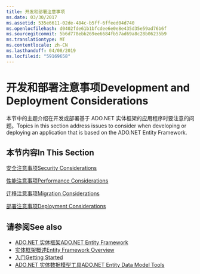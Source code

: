 ```yaml
---
title: 开发和部署注意事项
ms.date: 03/30/2017
ms.assetid: 535e6611-02de-484c-b5ff-6ffeed04d740
ms.openlocfilehash: d0402fde61b1bfcdee6e0e8e435d35e59ad76b6f
ms.sourcegitcommit: 5b6d778ebb269ee6684fb57ad69a8c28b06235b9
ms.translationtype: MT
ms.contentlocale: zh-CN
ms.lasthandoff: 04/08/2019
ms.locfileid: "59169658"
---
```

# <a name="development-and-deployment-considerations"></a><span data-ttu-id="9eea4-102">开发和部署注意事项</span><span class="sxs-lookup"><span data-stu-id="9eea4-102">Development and Deployment Considerations</span></span>
<span data-ttu-id="9eea4-103">本节中的主题介绍在开发或部署基于 ADO.NET 实体框架的应用程序时要注意的问题。</span><span class="sxs-lookup"><span data-stu-id="9eea4-103">Topics in this section address issues to consider when developing or deploying an application that is based on the ADO.NET Entity Framework.</span></span>  
  
## <a name="in-this-section"></a><span data-ttu-id="9eea4-104">本节内容</span><span class="sxs-lookup"><span data-stu-id="9eea4-104">In This Section</span></span>  
 [<span data-ttu-id="9eea4-105">安全注意事项</span><span class="sxs-lookup"><span data-stu-id="9eea4-105">Security Considerations</span></span>](../../../../../docs/framework/data/adonet/ef/security-considerations.md)  
  
 [<span data-ttu-id="9eea4-106">性能注意事项</span><span class="sxs-lookup"><span data-stu-id="9eea4-106">Performance Considerations</span></span>](../../../../../docs/framework/data/adonet/ef/performance-considerations.md)  
  
 [<span data-ttu-id="9eea4-107">迁移注意事项</span><span class="sxs-lookup"><span data-stu-id="9eea4-107">Migration Considerations</span></span>](../../../../../docs/framework/data/adonet/ef/migration-considerations.md)  
  
 [<span data-ttu-id="9eea4-108">部署注意事项</span><span class="sxs-lookup"><span data-stu-id="9eea4-108">Deployment Considerations</span></span>](../../../../../docs/framework/data/adonet/ef/deployment-considerations.md)  
  
## <a name="see-also"></a><span data-ttu-id="9eea4-109">请参阅</span><span class="sxs-lookup"><span data-stu-id="9eea4-109">See also</span></span>

- [<span data-ttu-id="9eea4-110">ADO.NET 实体框架</span><span class="sxs-lookup"><span data-stu-id="9eea4-110">ADO.NET Entity Framework</span></span>](../../../../../docs/framework/data/adonet/ef/index.md)
- [<span data-ttu-id="9eea4-111">实体框架概述</span><span class="sxs-lookup"><span data-stu-id="9eea4-111">Entity Framework Overview</span></span>](../../../../../docs/framework/data/adonet/ef/overview.md)
- [<span data-ttu-id="9eea4-112">入门</span><span class="sxs-lookup"><span data-stu-id="9eea4-112">Getting Started</span></span>](../../../../../docs/framework/data/adonet/ef/getting-started.md)
- [<span data-ttu-id="9eea4-113">ADO.NET 实体数据模型工具</span><span class="sxs-lookup"><span data-stu-id="9eea4-113">ADO.NET Entity Data Model Tools</span></span>](https://docs.microsoft.com/previous-versions/dotnet/netframework-4.0/bb399249(v=vs.100))
